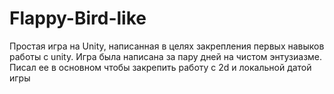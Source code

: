 # Flappy-Bird-like
Простая игра на Unity, написанная в целях закрепления первых навыков работы с unity. 
Игра была написана за пару дней на чистом энтузиазме. Писал ее в основном чтобы закрепить работу с 2d и локальной датой игры
